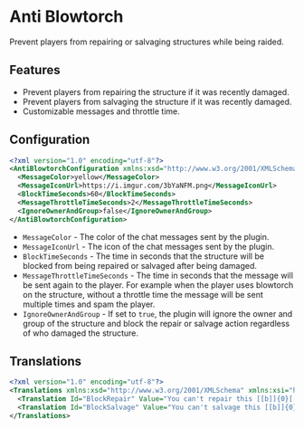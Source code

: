 # Anti Blowtorch
Prevent players from repairing or salvaging structures while being raided.

## Features
- Prevent players from repairing the structure if it was recently damaged.
- Prevent players from salvaging the structure if it was recently damaged.
- Customizable messages and throttle time.

## Configuration
```xml
<?xml version="1.0" encoding="utf-8"?>
<AntiBlowtorchConfiguration xmlns:xsd="http://www.w3.org/2001/XMLSchema" xmlns:xsi="http://www.w3.org/2001/XMLSchema-instance">
  <MessageColor>yellow</MessageColor>
  <MessageIconUrl>https://i.imgur.com/3bYaNFM.png</MessageIconUrl>
  <BlockTimeSeconds>60</BlockTimeSeconds>
  <MessageThrottleTimeSeconds>2</MessageThrottleTimeSeconds>
  <IgnoreOwnerAndGroup>false</IgnoreOwnerAndGroup>
</AntiBlowtorchConfiguration>
```

- `MessageColor` - The color of the chat messages sent by the plugin.
- `MessageIconUrl` - The icon of the chat messages sent by the plugin.
- `BlockTimeSeconds` - The time in seconds that the structure will be blocked from being repaired or salvaged after being damaged.
- `MessageThrottleTimeSeconds` - The time in seconds that the message will be sent again to the player. For example when the player uses blowtorch on the structure, without a throttle time the message will be sent multiple times and spam the player.
- `IgnoreOwnerAndGroup` - If set to `true`, the plugin will ignore the owner and group of the structure and block the repair or salvage action regardless of who damaged the structure.

## Translations
```xml
<?xml version="1.0" encoding="utf-8"?>
<Translations xmlns:xsd="http://www.w3.org/2001/XMLSchema" xmlns:xsi="http://www.w3.org/2001/XMLSchema-instance">
  <Translation Id="BlockRepair" Value="You can't repair this [[b]]{0}[[/b]], because it was recently damaged. Wait [[b]]{1}[[/b]] seconds." />
  <Translation Id="BlockSalvage" Value="You can't salvage this [[b]]{0}[[/b]], because it was recently damaged. Wait [[b]]{1}[[/b]] seconds." />
</Translations>
```